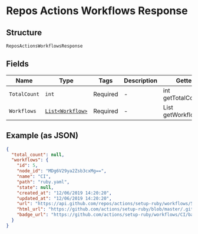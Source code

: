 
# Repos Actions Workflows Response

## Structure

`ReposActionsWorkflowsResponse`

## Fields

| Name | Type | Tags | Description | Getter | Setter |
|  --- | --- | --- | --- | --- | --- |
| `TotalCount` | `int` | Required | - | int getTotalCount() | setTotalCount(int totalCount) |
| `Workflows` | [`List<Workflow>`](../../doc/models/workflow.md) | Required | - | List<Workflow> getWorkflows() | setWorkflows(List<Workflow> workflows) |

## Example (as JSON)

```json
{
  "total_count": null,
  "workflows": {
    "id": 5,
    "node_id": "MDg6V29ya2Zsb3cxMg==",
    "name": "CI",
    "path": "ruby.yaml",
    "state": null,
    "created_at": "12/06/2019 14:20:20",
    "updated_at": "12/06/2019 14:20:20",
    "url": "https://api.github.com/repos/actions/setup-ruby/workflows/5",
    "html_url": "https://github.com/actions/setup-ruby/blob/master/.github/workflows/ruby.yaml",
    "badge_url": "https://github.com/actions/setup-ruby/workflows/CI/badge.svg"
  }
}
```

